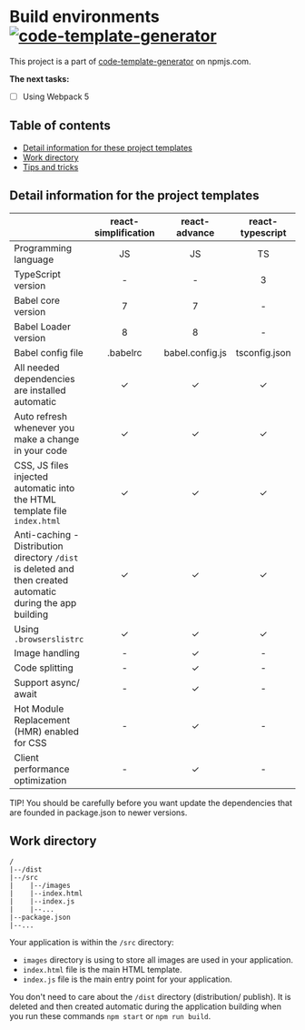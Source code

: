# Build environments [![code-template-generator](https://img.shields.io/npm/v/code-template-generator.svg?style=flat)](https://www.npmjs.com/package/code-template-generator/)
This project is a part of [code-template-generator](https://www.npmjs.com/package/code-template-generator) on npmjs.com.

__The next tasks:__
- [ ] Using Webpack 5

## Table of contents
* [Detail information for these project templates](#detail-information)
* [Work directory](#work-directory)
* [Tips and tricks](HOWTO.md)
    
## Detail information for the project templates
||react-simplification|react-advance|react-typescript|
|---|:--:|:--:|:--:|
|Programming language|JS|JS|TS|
|TypeScript version|-|-|3|
|Babel core version|7|7|-|
|Babel Loader version|8|8|-|
|Babel config file|.babelrc|babel.config.js|tsconfig.json|
|All needed dependencies are installed automatic|✓|✓|✓|
|Auto refresh whenever you make a change in your code|✓|✓|✓|
|CSS, JS files injected automatic into the HTML template file `index.html`|✓|✓|✓|
|Anti-caching - Distribution directory `/dist` is deleted and then created automatic during the app building|✓|✓|✓|
|Using `.browserslistrc`|✓|✓|✓|
|Image handling|-|✓|-|
|Code splitting|-|✓|-|
|Support async/ await|-|✓|-|
|Hot Module Replacement (HMR) enabled for CSS|-|✓|-|
|Client performance optimization|-|✓|-|

TIP! You should be carefully before you want update the dependencies that are founded in package.json to newer versions.

## Work directory
````
/
|--/dist
|--/src
|    |--/images
|    |--index.html
|    |--index.js
|    |--...
|--package.json
|--...
````
Your application is within the `/src` directory:
* `images` directory is using to store all images are used in your application.
* `index.html` file is the main HTML template.
* `index.js` file is the main entry point for your application.

You don't need to care about the `/dist` directory (distribution/ publish). It is deleted and then created automatic during the application building when you run these commands `npm start` or `npm run build`.

